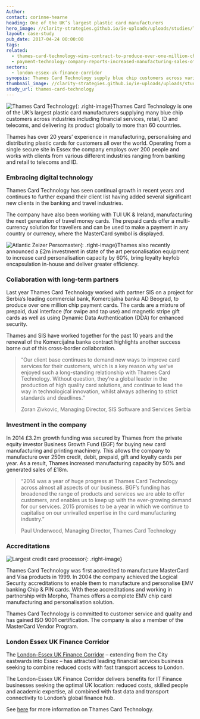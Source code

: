 ```yaml
---
Author:
contact: corinne-hearne
heading: One of the UK’s largest plastic card manufacturers
hero_image: //clarity-strategies.github.io/ie-uploads/uploads/studies/TCT_Building2_600H.jpg
layout: case-study
pub_date: 2017-04-24 00:00:00
tags:
related:
  - thames-card-technology-wins-contract-to-produce-over-one-million-chip-payment-cards
  - payment-technology-company-reports-increased-manufacturing-sales-of-18m
sectors:
  - london-essex-uk-finance-corridor
synopsis: Thames Card Technology supply blue chip customers across various industries
thumbnail_image: //clarity-strategies.github.io/ie-uploads/uploads/studies/ThamesCard_36-feature-555.jpg
study_url: thames-card-technology
---
```



![Thames Card Technology](//clarity-strategies.github.io/ie-uploads/uploads/studies/Business_Growth_Fund_400.jpg){: .right-image}Thames Card Technology is one of the UK’s largest plastic card manufacturers supplying many blue chip customers across industries including financial services, retail, ID and telecoms, and delivering its product globally to more than 60 countries.

Thames has over 20 years’ experience in manufacturing, personalising and distributing plastic cards for customers all over the world. Operating from a single secure site in Essex the company employs over 200 people and works with clients from various different industries ranging from banking and retail to telecoms and ID.

### Embracing digital technology

Thames Card Technology has seen continual growth in recent years and continues to further expand their client list having added several significant new clients in the banking and travel industries.

The company have also been working with TUI UK & Ireland, manufacturing the next generation of travel money cards. The prepaid cards offer a multi-currency solution for travellers and can be used to make a payment in any country or currency, where the MasterCard symbol is displayed.

![Atlantic Zeizer Persomaster](//clarity-strategies.github.io/ie-uploads/uploads/about/Atlantic_Zeiser_Persomaster.jpg){: .right-image}Thames also recently announced a £2m investment in state of the art personalisation equipment to increase card personalisation capacity by 60%, bring loyalty keyfob encapsulation in-house and deliver greater efficiency.

### Collaboration with long-term partners

Last year Thames Card Technology worked with partner SIS on a project for Serbia’s leading commercial bank, Komercijalna banka AD Beograd, to produce over one million chip payment cards. The cards are a mixture of prepaid, dual interface (for swipe and tap use) and magnetic stripe gift cards as well as using Dynamic Data Authentication (DDA) for enhanced security.

Thames and SIS have worked together for the past 10 years and the renewal of the Komercijalna banka contract highlights another success borne out of this cross-border collaboration.

> “Our client base continues to demand new ways to improve card services for their customers, which is a key reason why we’ve enjoyed such a long-standing relationship with Thames Card Technology. Without question, they’re a global leader in the production of high quality card solutions, and continue to lead the way in technological innovation, whilst always adhering to strict standards and deadlines.”
>
>
> Zoran Zivkovic, Managing Director, SIS Software and Services Serbia

### Investment in the company

In 2014 £3.2m growth funding was secured by Thames from the private equity investor Business Growth Fund (BGF) for buying new card manufacturing and printing machinery. This allows the company to manufacture over 250m credit, debit, prepaid, gift and loyalty cards per year. As a result, Thames increased manufacturing capacity by 50% and generated sales of £18m.

> “2014 was a year of huge progress at Thames Card Technology across almost all aspects of our business. BGF’s funding has broadened the range of products and services we are able to offer customers, and enables us to keep up with the ever-growing demand for our services. 2015 promises to be a year in which we continue to capitalise on our unrivalled expertise in the card manufacturing industry.”
>
>
> Paul Underwood, Managing Director, Thames Card Technology

### Accreditations

![Largest credit card processor](//clarity-strategies.github.io/ie-uploads/uploads/studies/Infographic.png){: .right-image}

Thames Card Technology was first accredited to manufacture MasterCard and Visa products in 1999. In 2004 the company achieved the Logical Security accreditations to enable them to manufacture and personalise EMV banking Chip & PIN cards. With these accreditations and working in partnership with Morpho, Thames offers a complete EMV chip card manufacturing and personalisation solution.

Thames Card Technology is committed to customer service and quality and has gained ISO 9001 certification. The company is also a member of the MasterCard Vendor Program.

### London Essex UK Finance Corridor

The [London-Essex UK Finance Corridor](http://investessex.co.uk/sectors/london-essex-uk-finance-corridor) – extending from the City eastwards into Essex – has attracted leading financial services business seeking to combine reduced costs with fast transport access to London.

The London-Essex UK Finance Corridor delivers benefits for IT Finance businesses seeking the optimal UK location: reduced costs, skilled people and academic expertise, all combined with fast data and transport connectivity to London’s global finance hub.

See [here](http://www.thamescardtechnology.com/) for more information on Thames Card Technology.